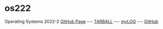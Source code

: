 # os222
Operating Systems 2022-2
[GitHub Page](https://vwjaya32.github.io/os222/) ---
[TARBALL](SandBox/vwjaya32.tar.xz) ---
[myLOG](TXT/mylog.txt) ---
[GitHub](https://github.com/vwjaya32/os222/)
<br><br>
